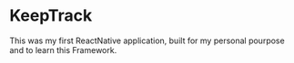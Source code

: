# KeepTrack
This was my first ReactNative application, built for my personal pourpose and to learn this Framework.
